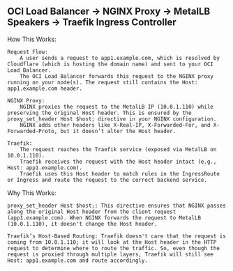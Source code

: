 ## OCI Load Balancer -> NGINX Proxy -> MetalLB Speakers -> Traefik Ingress Controller

How This Works:

    Request Flow:
        A user sends a request to app1.example.com, which is resolved by Cloudflare (which is hosting the domain name) and sent to your OCI Load Balancer.
        The OCI Load Balancer forwards this request to the NGINX proxy running on your node(s). The request still contains the Host: app1.example.com header.

    NGINX Proxy:
        NGINX proxies the request to the MetalLB IP (10.0.1.110) while preserving the original Host header. This is ensured by the proxy_set_header Host $host; directive in your NGINX configuration.
        NGINX adds other headers like X-Real-IP, X-Forwarded-For, and X-Forwarded-Proto, but it doesn’t alter the Host header.

    Traefik:
        The request reaches the Traefik service (exposed via MetalLB on 10.0.1.110).
        Traefik receives the request with the Host header intact (e.g., Host: app1.example.com).
        Traefik uses this Host header to match rules in the IngressRoute or Ingress and route the request to the correct backend service.

Why This Works:

    proxy_set_header Host $host;: This directive ensures that NGINX passes along the original Host header from the client request (app1.example.com). When NGINX forwards the request to MetalLB (10.0.1.110), it doesn't change the Host header.

    Traefik’s Host-Based Routing: Traefik doesn't care that the request is coming from 10.0.1.110; it will look at the Host header in the HTTP request to determine where to route the traffic. So, even though the request is proxied through multiple layers, Traefik will still see Host: app1.example.com and route accordingly.
